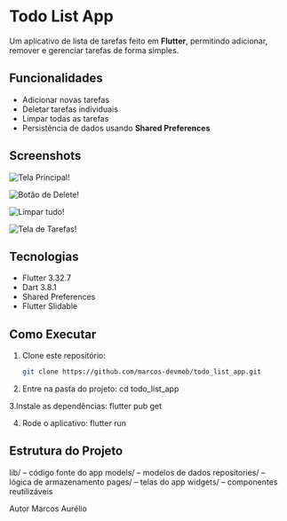 # Todo List App

Um aplicativo de lista de tarefas feito em **Flutter**, permitindo adicionar, remover e gerenciar tarefas de forma simples.

## Funcionalidades

- Adicionar novas tarefas
- Deletar tarefas individuais
- Limpar todas as tarefas
- Persistência de dados usando **Shared Preferences**

## Screenshots

![Tela Principal](![Home](https://github.com/user-attachments/assets/d7dea54f-874d-45f0-9d53-be268faf1c43)
)!

![Botão de Delete](![Delete](https://github.com/user-attachments/assets/62652873-29f9-4000-bb6e-8e8abcd97ea0)
)!

  ![Limpar tudo](![LimparTudo](https://github.com/user-attachments/assets/7c14864b-4216-4aea-a351-08c62a38a547)
)!

![Tela de Tarefas](![TarefasAdicionadas](https://github.com/user-attachments/assets/af8e4549-9549-46c7-a01b-f2b6ee7a3d5a)
)!



## Tecnologias

- Flutter 3.32.7
- Dart 3.8.1
- Shared Preferences
- Flutter Slidable

## Como Executar

1. Clone este repositório:
   ```bash
   git clone https://github.com/marcos-devmob/todo_list_app.git
2. Entre na pasta do projeto:
   cd todo_list_app

3.Instale as dependências:
  flutter pub get
  
4. Rode o aplicativo:
  flutter run


## Estrutura do Projeto

lib/ – código fonte do app
models/ – modelos de dados
repositories/ – lógica de armazenamento
pages/ – telas do app
widgets/ – componentes reutilizáveis

Autor
Marcos Aurélio
